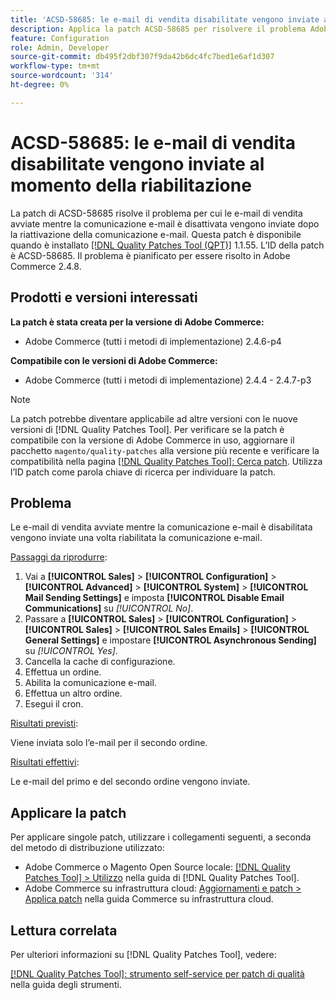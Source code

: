 ```yaml
---
title: 'ACSD-58685: le e-mail di vendita disabilitate vengono inviate al momento della riabilitazione'
description: Applica la patch ACSD-58685 per risolvere il problema Adobe Commerce, a causa del quale le e-mail di vendita avviate mentre la comunicazione e-mail è disabilitata vengono inviate dopo la riattivazione della comunicazione e-mail.
feature: Configuration
role: Admin, Developer
source-git-commit: db495f2dbf307f9da42b6dc4fc7bed1e6af1d307
workflow-type: tm+mt
source-wordcount: '314'
ht-degree: 0%

---
```


# ACSD-58685: le e-mail di vendita disabilitate vengono inviate al momento della riabilitazione

La patch di ACSD-58685 risolve il problema per cui le e-mail di vendita avviate mentre la comunicazione e-mail è disattivata vengono inviate dopo la riattivazione della comunicazione e-mail. Questa patch è disponibile quando è installato [[!DNL Quality Patches Tool (QPT)]](/help/tools/quality-patches-tool/quality-patches-tool-to-self-serve-quality-patches.md) 1.1.55. L’ID della patch è ACSD-58685. Il problema è pianificato per essere risolto in Adobe Commerce 2.4.8.

## Prodotti e versioni interessati

**La patch è stata creata per la versione di Adobe Commerce:**

* Adobe Commerce (tutti i metodi di implementazione) 2.4.6-p4

**Compatibile con le versioni di Adobe Commerce:**

* Adobe Commerce (tutti i metodi di implementazione) 2.4.4 - 2.4.7-p3

>[!NOTE]
>
>La patch potrebbe diventare applicabile ad altre versioni con le nuove versioni di [!DNL Quality Patches Tool]. Per verificare se la patch è compatibile con la versione di Adobe Commerce in uso, aggiornare il pacchetto `magento/quality-patches` alla versione più recente e verificare la compatibilità nella pagina [[!DNL Quality Patches Tool]: Cerca patch](https://experienceleague.adobe.com/tools/commerce-quality-patches/index.html). Utilizza l’ID patch come parola chiave di ricerca per individuare la patch.

## Problema

Le e-mail di vendita avviate mentre la comunicazione e-mail è disabilitata vengono inviate una volta riabilitata la comunicazione e-mail.

<u>Passaggi da riprodurre</u>:

1. Vai a **[!UICONTROL Sales]** > **[!UICONTROL Configuration]** > **[!UICONTROL Advanced]** > **[!UICONTROL System]** > **[!UICONTROL Mail Sending Settings]** e imposta **[!UICONTROL Disable Email Communications]** su *[!UICONTROL No]*.
1. Passare a **[!UICONTROL Sales]** > **[!UICONTROL Configuration]** > **[!UICONTROL Sales]** > **[!UICONTROL Sales Emails]** > **[!UICONTROL General Settings]** e impostare **[!UICONTROL Asynchronous Sending]** su *[!UICONTROL Yes]*.
1. Cancella la cache di configurazione.
1. Effettua un ordine.
1. Abilita la comunicazione e-mail.
1. Effettua un altro ordine.
1. Esegui il cron.

<u>Risultati previsti</u>:

Viene inviata solo l’e-mail per il secondo ordine.

<u>Risultati effettivi</u>:

Le e-mail del primo e del secondo ordine vengono inviate.

## Applicare la patch

Per applicare singole patch, utilizzare i collegamenti seguenti, a seconda del metodo di distribuzione utilizzato:

* Adobe Commerce o Magento Open Source locale: [[!DNL Quality Patches Tool] > Utilizzo](/help/tools/quality-patches-tool/usage.md) nella guida di [!DNL Quality Patches Tool].
* Adobe Commerce su infrastruttura cloud: [Aggiornamenti e patch > Applica patch](https://experienceleague.adobe.com/docs/commerce-cloud-service/user-guide/develop/upgrade/apply-patches.html) nella guida Commerce su infrastruttura cloud.

## Lettura correlata

Per ulteriori informazioni su [!DNL Quality Patches Tool], vedere:

[[!DNL Quality Patches Tool]: strumento self-service per patch di qualità](/help/tools/quality-patches-tool/quality-patches-tool-to-self-serve-quality-patches.md) nella guida degli strumenti.
